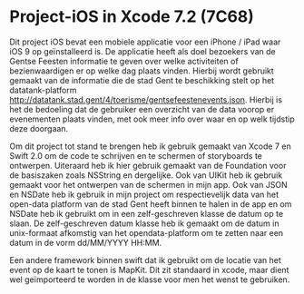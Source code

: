 # Project-iOS in Xcode 7.2 (7C68)

Dit project iOS bevat een mobiele applicatie voor een iPhone / iPad waar iOS 9 op geïnstalleerd is. 
De applicatie heeft als doel bezoekers van de Gentse Feesten informatie te geven over welke activiteiten of bezienwaardigen er op welke 
dag plaats vinden. Hierbij wordt gebruikt gemaakt van de informatie die de stad Gent te beschikking stelt op het datatank-platform 
http://datatank.stad.gent/4/toerisme/gentsefeestenevents.json. Hierbij is het de bedoeling dat de gebruiker een overzicht van de data 
voorop er evenementen plaats vinden, met ook meer info over waar en op welk tijdstip deze doorgaan.

Om dit project tot stand te brengen heb ik gebruik gemaakt van Xcode 7 en Swift 2.0 om de code te schrijven en te schermen of storyboards 
te ontwerpen. Uiteraard heb ik hier gebruik gemaakt van de Foundation voor de basiszaken zoals NSString en dergelijke. Ook van UIKit heb
ik gebruik gemaakt voor het ontwerpen van de schermen in mijn app. Ook van JSON en NSDate heb ik gebruik in mijn project om respectievelijk
data van het open-data platform van de stad Gent heeft binnen te halen in de app en om NSDate heb ik gebruikt om in een zelf-geschreven
klasse de datum op te slaan. De zelf-geschreven datum klasse heb ik gemaakt om de datum in unix-formaat afkomstig van het opendata-platform
om te zetten naar een datum in de vorm dd/MM/YYYY HH:MM.

Een andere framework binnen swift dat ik gebruikt om de locatie van het event op de kaart te tonen is MapKit. Dit zit standaard in xcode, maar dient wel geïmporteerd te worden in de klasse voor men het wenst te gebruiken. 
